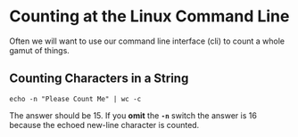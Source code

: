 
# Counting at the Linux Command Line

Often we will want to use our command line interface (cli) to count a whole gamut of things.

## Counting Characters in a String

```
echo -n "Please Count Me" | wc -c
```

The answer should be 15. If you **omit** the **`-n`** switch the answer is 16 because the echoed new-line character is counted.


